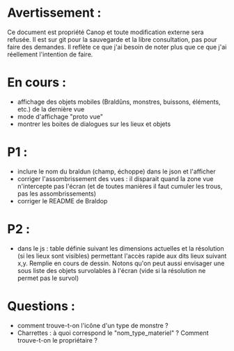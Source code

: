 Avertissement :
===============

Ce document est propriété Canop et toute modification externe sera refusée. Il est sur git pour la sauvegarde et la libre consultation, pas pour faire des demandes. Il reflète ce que j'ai besoin de noter plus que ce que j'ai réellement l'intention de faire.

En cours :
==========

* affichage des objets mobiles (Braldûns, monstres, buissons, éléments, etc.) de la dernière vue
* mode d'affichage "proto vue"
* montrer les boites de dialogues sur les lieux et objets

P1 :
====

* inclure le nom du braldun (champ, échoppe) dans le json et l'afficher
* corriger l'assombrissement des vues : il disparait quand la zone vue n'intercepte pas l'écran (et de toutes manières il faut cumuler les trous, pas les assombrissements)
* corriger le README de Braldop

P2 :
====

* dans le js : table définie suivant les dimensions actuelles et la résolution (si les lieux sont visibles) permettant l'accès rapide aux dits lieux suivant x,y. Remplie en cours de dessin. Notons qu'on peut aussi envisager une sous liste des objets survolables à l'écran (vide si la résolution ne permet pas le survol)

Questions :
===========

* comment trouve-t-on l'icône d'un type de monstre ?
* Charrettes : à quoi correspond le "nom_type_materiel" ? Comment trouve-t-on le propriétaire ?
